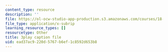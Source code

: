 ```yaml
---
content_type: resource
description: ''
file: https://ol-ocw-studio-app-production.s3.amazonaws.com/courses/18-02-multivariable-calculus-fall-2007/ead37ac9220d5767b6ef1c8592d653b8_7eZVshlT33Q.vtt
file_type: application/x-subrip
learning_resource_types: []
resourcetype: Other
title: 3play caption file
uid: ead37ac9-220d-5767-b6ef-1c8592d653b8
---
```

